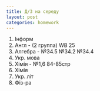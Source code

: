 ```yaml
---
title: Д/З на середу
layout: post
categories: homework
---
```

1.  Інформ
2.  Англ \- (2 группа) WB 25
3.  Алгебра \- №34.5 №34.2 №34.4
4.  Укр. мова
5.  Хімія \- №1,6 84-85стр
6.  Хімія
7.  Укр. літ
8.  Фіз-ра